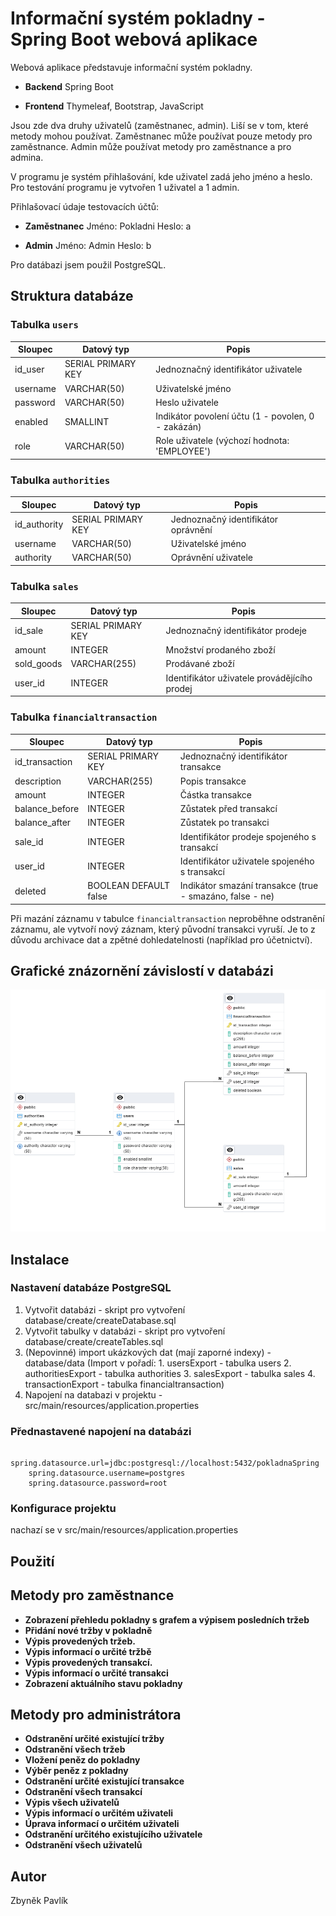 # Informační systém pokladny - Spring Boot webová aplikace

Webová aplikace představuje informační systém pokladny.

- **Backend**
Spring Boot

- **Frontend**
Thymeleaf, Bootstrap, JavaScript

Jsou zde dva druhy uživatelů (zaměstnanec, admin).
Liší se v tom, které metody mohou používat.
Zaměstnanec může používat pouze metody pro zaměstnance.
Admin může používat metody pro zaměstnance a pro admina.

V programu je systém přihlašování, kde uživatel zadá jeho jméno a heslo.
Pro testování programu je vytvořen 1 uživatel a 1 admin.

Přihlašovací údaje testovacích účtů:
- **Zaměstnanec**
Jméno: Pokladni
Heslo: a

- **Admin**
Jméno: Admin
Heslo: b

Pro datábazi jsem použil PostgreSQL.

## Struktura databáze

### Tabulka `users`

| Sloupec    | Datový typ        | Popis                                           |
|------------|-------------------|-------------------------------------------------|
| id_user    | SERIAL PRIMARY KEY| Jednoznačný identifikátor uživatele            |
| username   | VARCHAR(50)       | Uživatelské jméno                               |
| password   | VARCHAR(50)       | Heslo uživatele                                 |
| enabled    | SMALLINT          | Indikátor povolení účtu (1 - povolen, 0 - zakázán) |
| role       | VARCHAR(50)       | Role uživatele (výchozí hodnota: 'EMPLOYEE')    |

### Tabulka `authorities`

| Sloupec      | Datový typ        | Popis                                            |
|--------------|-------------------|--------------------------------------------------|
| id_authority | SERIAL PRIMARY KEY| Jednoznačný identifikátor oprávnění             |
| username     | VARCHAR(50)       | Uživatelské jméno                               |
| authority    | VARCHAR(50)       | Oprávnění uživatele                              |

### Tabulka `sales`

| Sloupec   | Datový typ        | Popis                                           |
|-----------|-------------------|-------------------------------------------------|
| id_sale   | SERIAL PRIMARY KEY| Jednoznačný identifikátor prodeje              |
| amount    | INTEGER           | Množství prodaného zboží                        |
| sold_goods| VARCHAR(255)      | Prodávané zboží                                 |
| user_id   | INTEGER           | Identifikátor uživatele provádějícího prodej   |

### Tabulka `financialtransaction`

| Sloupec        | Datový typ        | Popis                                           |
|----------------|-------------------|-------------------------------------------------|
| id_transaction | SERIAL PRIMARY KEY| Jednoznačný identifikátor transakce             |
| description    | VARCHAR(255)      | Popis transakce                                 |
| amount         | INTEGER           | Částka transakce                                |
| balance_before | INTEGER           | Zůstatek před transakcí                         |
| balance_after  | INTEGER           | Zůstatek po transakci                           |
| sale_id        | INTEGER           | Identifikátor prodeje spojeného s transakcí     |
| user_id        | INTEGER           | Identifikátor uživatele spojeného s transakcí   |
| deleted        | BOOLEAN DEFAULT false | Indikátor smazání transakce (true - smazáno, false - ne) |


Při mazání záznamu v tabulce `financialtransaction` neproběhne odstranění záznamu, ale vytvoří nový záznam, který původní transakci vyruší. 
Je to z důvodu archivace dat a zpětné dohledatelnosti (například pro účetnictví).

## Grafické znázornění závislostí v databázi

![Graf závislostí v databázi](database/images/database_dependency_graph.png)





## Instalace

### Nastavení databáze PostgreSQL
1. Vytvořit databázi - skript pro vytvoření database/create/createDatabase.sql
2. Vytvořit tabulky v databázi - skript pro vytvoření database/create/createTables.sql
3. (Nepovinné) import ukázkových dat (mají zaporné indexy) - database/data
   (Import v pořadí: 1. usersExport - tabulka users 2. authoritiesExport - tabulka authorities 3. salesExport - tabulka sales 4. transactionExport - tabulka financialtransaction)
4. Napojení na databazi v projektu - src/main/resources/application.properties
   
### Přednastavené napojení na databázi
  ```properties
      spring.datasource.url=jdbc:postgresql://localhost:5432/pokladnaSpring
      spring.datasource.username=postgres
      spring.datasource.password=root
  ```

### Konfigurace projektu
nachazí se v src/main/resources/application.properties

## Použití

## Metody pro zaměstnance
- **Zobrazení přehledu pokladny s grafem a výpisem posledních tržeb**
- **Přidání nové tržby v pokladně**
- **Výpis provedených tržeb.**
- **Výpis informací o určité tržbě**
- **Výpis provedených transakcí.**
- **Výpis informací o určité transakci**
- **Zobrazení aktuálního stavu pokladny**

## Metody pro administrátora
- **Odstranění určité existující tržby**
- **Odstranění všech tržeb**
- **Vložení peněz do pokladny**
- **Výběr peněz z pokladny**
- **Odstranění určité existující transakce**
- **Odstranění všech transakcí**
- **Výpis všech uživatelů**
- **Výpis informací o určitém uživateli**
- **Úprava informací o určitém uživateli**
- **Odstranění určitého existujícího uživatele**
- **Odstranění všech uživatelů**


## Autor

Zbyněk Pavlík

